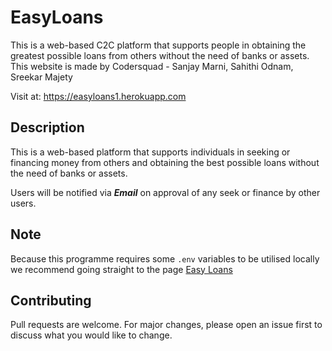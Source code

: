 
# EasyLoans

This is a web-based C2C platform that supports people in obtaining the greatest possible loans from others without the need of banks or assets.
This website is made by Codersquad - Sanjay Marni, Sahithi Odnam, Sreekar Majety

Visit at: https://easyloans1.herokuapp.com

## Description

This is a web-based platform that supports individuals in seeking or financing money from others and obtaining the best possible loans without the need of banks or assets.

Users will be notified via ***Email*** on approval of any seek or finance by other users.

## Note
Because this programme requires some ```.env``` variables to be utilised locally we recommend going straight to the page [Easy Loans](https://easyloans1.herokuapp.com)


## Contributing
Pull requests are welcome. For major changes, please open an issue first to discuss what you would like to change.

